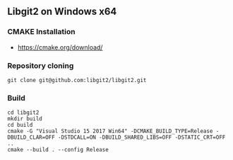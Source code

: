 ## Libgit2 on Windows x64

### CMAKE Installation

* https://cmake.org/download/

### Repository cloning

```
git clone git@github.com:libgit2/libgit2.git
```

### Build

```
cd libgit2
mkdir build
cd build
cmake -G "Visual Studio 15 2017 Win64" -DCMAKE_BUILD_TYPE=Release -DBUILD_CLAR=OFF -DSTDCALL=ON -DBUILD_SHARED_LIBS=OFF -DSTATIC_CRT=OFF ..
cmake --build . --config Release
```
